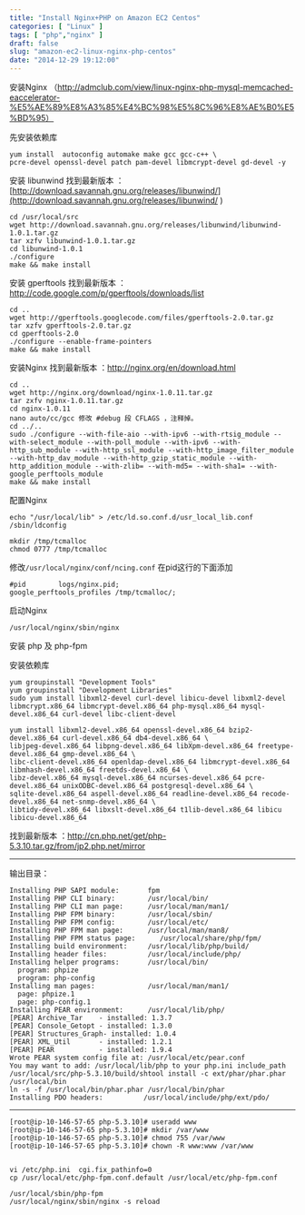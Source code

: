 ```yaml
---
title: "Install Nginx+PHP on Amazon EC2 Centos"
categories: [ "Linux" ]
tags: [ "php","nginx" ]
draft: false
slug: "amazon-ec2-linux-nginx-php-centos"
date: "2014-12-29 19:12:00"
---
```


安装Nginx  （http://admclub.com/view/linux-nginx-php-mysql-memcached-eaccelerator-%E5%AE%89%E8%A3%85%E4%BC%98%E5%8C%96%E8%AE%B0%E5%BD%95）

先安装依赖库 

    yum install  autoconfig automake make gcc gcc-c++ \
    pcre-devel openssl-devel patch pam-devel libmcrypt-devel gd-devel -y

安装 libunwind
找到最新版本 ：[http://download.savannah.gnu.org/releases/libunwind/](http://download.savannah.gnu.org/releases/libunwind/ )


<!--more-->


    cd /usr/local/src
    wget http://download.savannah.gnu.org/releases/libunwind/libunwind-1.0.1.tar.gz
    tar xzfv libunwind-1.0.1.tar.gz
    cd libunwind-1.0.1
    ./configure
    make && make install

安装 gperftools
找到最新版本 ：http://code.google.com/p/gperftools/downloads/list

    cd ..
    wget http://gperftools.googlecode.com/files/gperftools-2.0.tar.gz
    tar xzfv gperftools-2.0.tar.gz
    cd gperftools-2.0
    ./configure --enable-frame-pointers
    make && make install

安装Nginx
找到最新版本 ：http://nginx.org/en/download.html

    cd ..
    wget http://nginx.org/download/nginx-1.0.11.tar.gz
    tar zxfv nginx-1.0.11.tar.gz 
    cd nginx-1.0.11
    nano auto/cc/gcc 修改 #debug 段 CFLAGS ，注释掉。
    cd ../..
    sudo ./configure --with-file-aio --with-ipv6 --with-rtsig_module --with-select_module --with-poll_module --with-ipv6 --with-http_sub_module --with-http_ssl_module --with-http_image_filter_module --with-http_dav_module --with-http_gzip_static_module --with-http_addition_module --with-zlib= --with-md5= --with-sha1= --with-google_perftools_module
    make && make install

配置Nginx

    echo "/usr/local/lib" > /etc/ld.so.conf.d/usr_local_lib.conf
    /sbin/ldconfig
    
    mkdir /tmp/tcmalloc
    chmod 0777 /tmp/tcmalloc

修改`/usr/local/nginx/conf/ncing.conf`
在pid这行的下面添加

    #pid        logs/nginx.pid;
    google_perftools_profiles /tmp/tcmalloc/;

启动Nginx

    /usr/local/nginx/sbin/nginx


安装 php 及 php-fpm

安装依赖库

    yum groupinstall "Development Tools"
    yum groupinstall "Development Libraries"
    sudo yum install libxml2-devel curl-devel libicu-devel libxml2-devel libmcrypt.x86_64 libmcrypt-devel.x86_64 php-mysql.x86_64 mysql-devel.x86_64 curl-devel libc-client-devel 
    
    yum install libxml2-devel.x86_64 openssl-devel.x86_64 bzip2-devel.x86_64 curl-devel.x86_64 db4-devel.x86_64 \
    libjpeg-devel.x86_64 libpng-devel.x86_64 libXpm-devel.x86_64 freetype-devel.x86_64 gmp-devel.x86_64 \
    libc-client-devel.x86_64 openldap-devel.x86_64 libmcrypt-devel.x86_64 libmhash-devel.x86_64 freetds-devel.x86_64 \
    libz-devel.x86_64 mysql-devel.x86_64 ncurses-devel.x86_64 pcre-devel.x86_64 unixODBC-devel.x86_64 postgresql-devel.x86_64 \
    sqlite-devel.x86_64 aspell-devel.x86_64 readline-devel.x86_64 recode-devel.x86_64 net-snmp-devel.x86_64 \
    libtidy-devel.x86_64 libxslt-devel.x86_64 t1lib-devel.x86_64 libicu libicu-devel.x86_64




找到最新版本 ：http://cn.php.net/get/php-5.3.10.tar.gz/from/jp2.php.net/mirror

---------------------------------------------------------------------------------------------------

输出目录：

    Installing PHP SAPI module:       fpm
    Installing PHP CLI binary:        /usr/local/bin/
    Installing PHP CLI man page:      /usr/local/man/man1/
    Installing PHP FPM binary:        /usr/local/sbin/
    Installing PHP FPM config:        /usr/local/etc/
    Installing PHP FPM man page:      /usr/local/man/man8/
    Installing PHP FPM status page:      /usr/local/share/php/fpm/
    Installing build environment:     /usr/local/lib/php/build/
    Installing header files:          /usr/local/include/php/
    Installing helper programs:       /usr/local/bin/
      program: phpize
      program: php-config
    Installing man pages:             /usr/local/man/man1/
      page: phpize.1
      page: php-config.1
    Installing PEAR environment:      /usr/local/lib/php/
    [PEAR] Archive_Tar    - installed: 1.3.7
    [PEAR] Console_Getopt - installed: 1.3.0
    [PEAR] Structures_Graph- installed: 1.0.4
    [PEAR] XML_Util       - installed: 1.2.1
    [PEAR] PEAR           - installed: 1.9.4
    Wrote PEAR system config file at: /usr/local/etc/pear.conf
    You may want to add: /usr/local/lib/php to your php.ini include_path
    /usr/local/src/php-5.3.10/build/shtool install -c ext/phar/phar.phar /usr/local/bin
    ln -s -f /usr/local/bin/phar.phar /usr/local/bin/phar
    Installing PDO headers:          /usr/local/include/php/ext/pdo/

------------------------------------------------------------------------------------------------------

    [root@ip-10-146-57-65 php-5.3.10]# useradd www
    [root@ip-10-146-57-65 php-5.3.10]# mkdir /var/www
    [root@ip-10-146-57-65 php-5.3.10]# chmod 755 /var/www
    [root@ip-10-146-57-65 php-5.3.10]# chown -R www:www /var/www
    
    
    vi /etc/php.ini  cgi.fix_pathinfo=0
    cp /usr/local/etc/php-fpm.conf.default /usr/local/etc/php-fpm.conf
    
    /usr/local/sbin/php-fpm
    /usr/local/nginx/sbin/nginx -s reload

